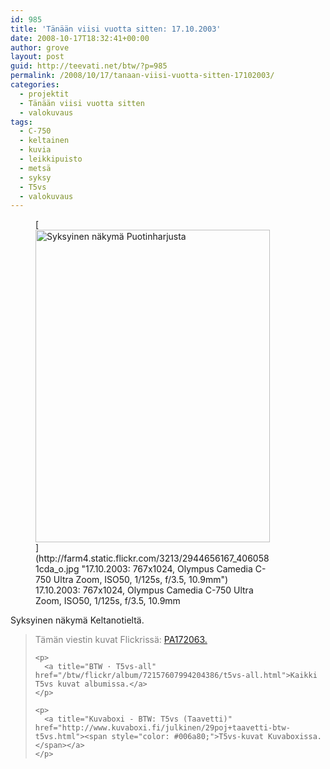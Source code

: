 ```yaml
---
id: 985
title: 'Tänään viisi vuotta sitten: 17.10.2003'
date: 2008-10-17T18:32:41+00:00
author: grove
layout: post
guid: http://teevati.net/btw/?p=985
permalink: /2008/10/17/tanaan-viisi-vuotta-sitten-17102003/
categories:
  - projektit
  - Tänään viisi vuotta sitten
  - valokuvaus
tags:
  - C-750
  - keltainen
  - kuvia
  - leikkipuisto
  - metsä
  - syksy
  - T5vs
  - valokuvaus
---
```

<figure style="width: 375px" class="wp-caption aligncenter">[<img title="Syksyinen näkymä Puotinharjusta" src="http://farm4.static.flickr.com/3213/2944656167_5d6b75b209.jpg" alt="Syksyinen näkymä Puotinharjusta" width="375" height="500" />](http://farm4.static.flickr.com/3213/2944656167_4060581cda_o.jpg "17.10.2003: 767x1024, Olympus Camedia C-750 Ultra Zoom, ISO50, 1/125s, f/3.5, 10.9mm")<figcaption class="wp-caption-text">17.10.2003: 767x1024, Olympus Camedia C-750 Ultra Zoom, ISO50, 1/125s, f/3.5, 10.9mm</figcaption></figure> 

<p style="text-align: center;">
  <p>
    Syksyinen näkymä Keltanotieltä.
  </p>
  
  <blockquote>
    <p>
      <span style="color: #808080;">Tämän viestin kuvat Flickrissä: <a title="PA172063 on Flickr" href="http://flickr.com/photos/teevati/2944656167/">PA172063.</a></span>
    </p>
    
    <p>
      <a title="BTW · T5vs-all" href="/btw/flickr/album/72157607994204386/t5vs-all.html">Kaikki T5vs kuvat albumissa.</a>
    </p>
    
    <p>
      <a title="Kuvaboxi - BTW: T5vs (Taavetti)" href="http://www.kuvaboxi.fi/julkinen/29poj+taavetti-btw-t5vs.html"><span style="color: #006a80;">T5vs-kuvat Kuvaboxissa.</span></a>
    </p>
  </blockquote>